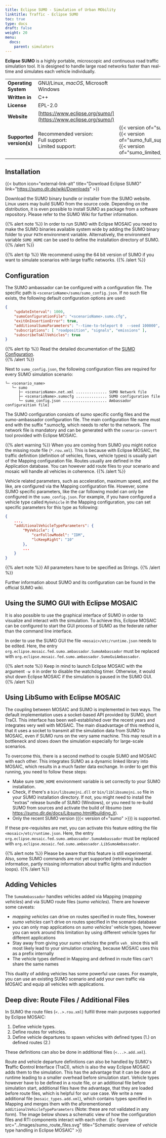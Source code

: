 ```yaml
---
title: Eclipse SUMO - Simulation of Urban MObility
linktitle: Traffic - Eclipse SUMO
toc: true
type: docs
draft: false
weight: 20
menu:
  docs:
    parent: simulators
---
```

**Eclipse SUMO** is a highly portable, microscopic and continuous road traffic
simulation tool. It is designed to handle large road networks faster than real-time and simulates each vehicle
 individually.

|                          |                                                      | |
|--------------------------|------------------------------------------------------|-|
| **Operating System**     | GNU/Linux, _macOS_, Microsoft Windows                | |
| **Written in**           | C++                                                  | |
| **License**              | EPL-2.0                                              | |
| **Website**              | [https://www.eclipse.org/sumo/](https://www.eclipse.org/sumo/) | |
| **Supported version(s)** | Recommended version:<br>Full support:<br>Limited support: | {{< version of="sumo" >}}<br>{{< version of="sumo_full_support" >}}<br>{{< version of="sumo_limited_support">}} |
|                          |                                                      | |

## Installation

{{< button icon="external-link-alt" title="Download Eclipse SUMO" link="https://sumo.dlr.de/wiki/Downloads" >}}

Download the SUMO binary bundle or installer from the SUMO website. Linux users may build SUMO from the source code.
Depending on the distribution, it is even possible to install SUMO as package from a software repository.
Please refer to the SUMO Wiki for further information.

{{% alert note %}}
In order to run SUMO with Eclipse MOSAIC you need to make the SUMO binaries available system wide by adding the SUMO
binary folder to your
`PATH` environment variable. Alternatively, the environment variable `SUMO_HOME` can be used to
define the installation directory of SUMO.
{{% /alert %}}

{{% alert tip %}}
We recommend using the 64 bit version of SUMO if you want to simulate scenarios with large traffic networks.
{{% /alert %}}

## Configuration

The SUMO ambassador can be configured with a configuration file. The specific path is `<scenarioName>/sumo/sumo_config.json`.
If no such file exists, the following default configuration options are used:

```json
{ 
    "updateInterval": 1000, 
    "sumoConfigurationFile": "<scenarioName>.sumo.cfg", 
    "exitOnInsertionError": true, 
    "additionalSumoParameters": "--time-to-teleport 0  --seed 100000", 
    "subscriptions": [ "roadposition", "signals", "emissions" ],
    "subscribeToAllVehicles": true
}
```

{{% alert tip %}}
Read the detailed documentation of the [SUMO Configuration](/docs/mosaic_configuration/sumo_config).  
{{% /alert %}}

Next to `sumo_config.json`, the following configuration files are required for every SUMO simulation scenario:

```plaintext
└─ <scenario_name>
   └─ sumo
      ├─ <scenarioName>.net.xml .............. SUMO Network file
      ├─ <scenarioName>.sumocfg .............. SUMO configuration file
      └─ sumo_config.json .................... Ambassador configuraition file]
```

The SUMO configuration consists of sumo specific config files and the sumo-ambassador configuration
file. The main configuration file name must end with the suffix *.sumocfg, which needs to refer to the network.
The network file is mandatory and can be generated with the `scenario-convert` tool provided with Eclipse MOSAIC.

{{% alert warning %}}
When you are coming from SUMO you might notice the missing route file (`*.rou.xml`). This is because with Eclipse MOSAIC, 
the traffic definition (definition of vehicles, flows, vehicle types) is usually part of the Mapping configuration file. Routes
usually are defined in the Application database. You can however add route files to your scenario and mosaic will handle
all vehicles in coherence.
{{% /alert %}}

Vehicle related parameters, such as acceleration, maximum speed, and the like, are configured via the Mapping configuration file. However,
some SUMO specific parameters, like the car following model can only be configured in the `sumo_config.json`. For example, if you have
configured a vehicle type called `MyVehicle` in the Mapping configuration, you can set specific parameters for this type as following:

```json
{
    ...,
    "additionalVehicleTypeParameters": {
        "MyVehicle": {
            "carFollowModel": "IDM",
            "lcKeepRight": "10"
        },
        ...
    }
}
```

{{% alert note %}}
All parameters have to be specified as Strings.
{{% /alert %}}

Further information about SUMO and its configuration can be found in the official SUMO wiki.

## Using the SUMO GUI with Eclipse MOSAIC

It is also possible to use the graphical interface of SUMO in order to visualize and interact with the simulation.
To
achieve this, Eclipse MOSAIC can be configured to start the GUI process of SUMO as the federate rather than the
command
line interface.

In order to use the SUMO GUI the file `<mosaic>/etc/runtime.json` needs to be edited.
Here, the entry
`org.eclipse.mosaic.fed.sumo.ambassador.SumoAmbassador` must be
replaced with
`org.eclipse.mosaic.fed.sumo.ambassador.SumoGuiAmbassador`.

{{% alert note %}}
Keep in mind to launch Eclipse MOSAIC with the argument `-w 0` in order to disable the watchdog timer.
Otherwise, it
would shut down Eclipse MOSAIC if the simulation is paused in the SUMO GUI.
{{% /alert %}}

## Using LibSumo with Eclipse MOSAIC

The coupling between MOSAIC and SUMO is implemented in two ways. The default implementation uses
a socket-based API provided by SUMO, short TraCI. This interface has been well-established over the recent years
and integrates very well with MOSAIC. The main disadvantage of this method is, that it uses a socket to
transmit all the simulation data from SUMO to MOSAIC, even if SUMO runs on the very same machine. This
may result in a bottleneck and slows down the simulation especially for large-scale scenarios.

To overcome this, there is a second method to couple SUMO and MOSAIC with each other. This integrates
SUMO as a dynamic linked library into MOSAIC, which results in a much faster data exchange. In order
to get this running, you need to follow these steps:
* Make sure `SUMO_HOME` environment variable is set correctly to your SUMO installation.
* Check, if there's a `bin/libsumojni.dll` or `bin/liblibsumojni.so` file in your SUMO installation directory. If not, you might
  need to install the "extras" release bundle of SUMO (Windows), or you need to re-build SUMO from sources and activate
  the build of libsumo (see https://sumo.dlr.de/docs/Libsumo.html#building_it).
* Only the recent SUMO version ({{< version of="sumo" >}}) is supported.

If these pre-requisites are met, you can activate this feature editing the file `<mosaic>/etc/runtime.json`.
Here, the entry
`org.eclipse.mosaic.fed.sumo.ambassador.SumoAmbassador` must be
replaced with
`org.eclipse.mosaic.fed.sumo.ambassador.LibSumoAmbassador`.

{{% alert note %}}
Please be aware that this feature is still experimental. Also, some SUMO commands are not yet supported
(retrieving leader information, partly missing information about traffic lights and induction loops).
{{% /alert %}}

## Adding Vehicles
The `SumoAmbassador` handles vehicles added via Mapping (*mapping vehicles*) and via SUMO route files (*sumo vehicles*).
There are however some caveats:
* *mapping vehicles* can drive on routes specified in route files, however *sumo vehicles* can't drive on routes specified in the scenario
database
* you can only map applications on *sumo vehicles'* vehicle types, however you can work around this limitation by using
  different vehicle types for different applications
* Stay away from giving your *sumo vehicles* the prefix `veh_` since this will most likely lead to your simulation crashing, because
  MOSAIC uses this as a prefix internally
* The vehicle types defined in Mapping and defined in route files can't share the same names

This duality of adding vehicles has some powerful use cases. For example, you can use an existing SUMO scenario and add your own
traffic via MOSAIC and equip all vehicles with applications.

## Deep dive: Route Files / Additional Files

In SUMO the route files (`<..>.rou.xml`) fulfill three main purposes supported by Eclipse MOSAIC:
1. Define vehicle types.
2. Define routes for vehicles.
3. Define vehicle departures to spawn vehicles with defined types (1.) on defined routes (2.)

These definitions can also be done in additional files (`<...>.add.xml`).

Route and vehicle departure definitions can also be handled by SUMO's **Tr**affic **C**ontrol **I**nterface (TraCI), which is also
the way Eclipse MOSAIC adds them to the simulation. This has the advantage that it can be done at runtime leading to a smaller overhead
before simulation start. Vehicle types however have to be defined in a route file, or an additional file before simulation start,
additional files have the advantage, that they are loaded before route files, which is helpful for our use case.
We write a new additional file (`mosaic_types.add.xml`), which contains types specified in Mapping and merges them
with the aforementioned `additionalVehicleTypeParameters` (Note: these are not validated in any form). The image below shows
a schematic view of how the configuration files and RTI components interact with each other.
{{< figure src="../images/sumo_route_files.svg" title="Schematic overview of vehicle type handling in Eclipse MOSAIC" >}}